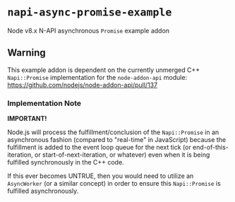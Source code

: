 # `napi-async-promise-example`

Node v8.x N-API asynchronous `Promise` example addon


## Warning

This example addon is dependent on the currently unmerged C++ `Napi::Promise` implementation for the `node-addon-api` module: https://github.com/nodejs/node-addon-api/pull/137


### Implementation Note

**IMPORTANT!**

Node.js will process the fulfillment/conclusion of the `Napi::Promise` in an asynchronous fashion (compared to "real-time" in JavaScript) because the fulfillment is added to the event loop queue for the next tick (or end-of-this-iteration, or start-of-next-iteration, or whatever) even when it is being fulfilled synchronously in the C++ code.

If this ever becomes UNTRUE, then you would need to utilize an `AsyncWorker` (or a similar concept) in order to ensure this `Napi::Promise` is fulfilled asynchronously.
